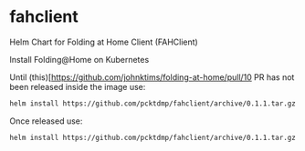 # fahclient
Helm Chart for Folding at Home Client (FAHClient)

Install Folding@Home on Kubernetes

Until (this)[https://github.com/johnktims/folding-at-home/pull/10 PR has not been released inside the image use:

```bash
helm install https://github.com/pcktdmp/fahclient/archive/0.1.1.tar.gz --set securityContext.runAsNonRoot=false --name fahclient
```

Once released use:

```bash
helm install https://github.com/pcktdmp/fahclient/archive/0.1.1.tar.gz --name fahclient
```